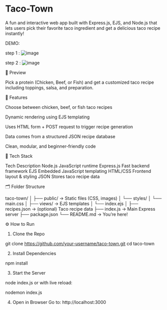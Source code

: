 # Taco-Town
A fun and interactive web app built with Express.js, EJS, and Node.js that lets users pick their favorite taco ingredient and get a delicious taco recipe instantly!

DEMO: 

step 1 : 
![image](https://github.com/user-attachments/assets/7e8bd9f8-2ca8-48a5-9882-6484cbee91df)

step 2 :
![image](https://github.com/user-attachments/assets/d82881ec-7fd1-460e-948b-4d5437935b3a)


📸 Preview

Pick a protein (Chicken, Beef, or Fish) and get a customized taco recipe including toppings, salsa, and preparation.


🚀 Features

Choose between chicken, beef, or fish taco recipes

Dynamic rendering using EJS templating

Uses HTML form + POST request to trigger recipe generation

Data comes from a structured JSON recipe database

Clean, modular, and beginner-friendly code


🧰 Tech Stack

Tech	Description
Node.js	JavaScript runtime
Express.js	Fast backend framework
EJS	Embedded JavaScript templating
HTML/CSS	Frontend layout & styling
JSON	Stores taco recipe data


🗂️ Folder Structure

taco-town/
│
├── public/                  → Static files (CSS, images)
│   └── styles/
│       └── main.css
│
├── views/                   → EJS templates
│   └── index.ejs
│
├── recipes.json             → (optional) Taco recipe data
├── index.js                 → Main Express server
├── package.json
└── README.md                → You’re here!


⚙️ How to Run

1. Clone the Repo

git clone https://github.com/your-username/taco-town.git
cd taco-town

2. Install Dependencies

npm install

3. Start the Server

node index.js
or with live reload:

nodemon index.js

4. Open in Browser
Go to: http://localhost:3000

